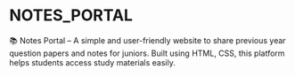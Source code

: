 # NOTES_PORTAL
📚 Notes Portal – A simple and user-friendly website to share previous year question papers and notes for juniors. Built using HTML, CSS, this platform helps students access study materials easily.
